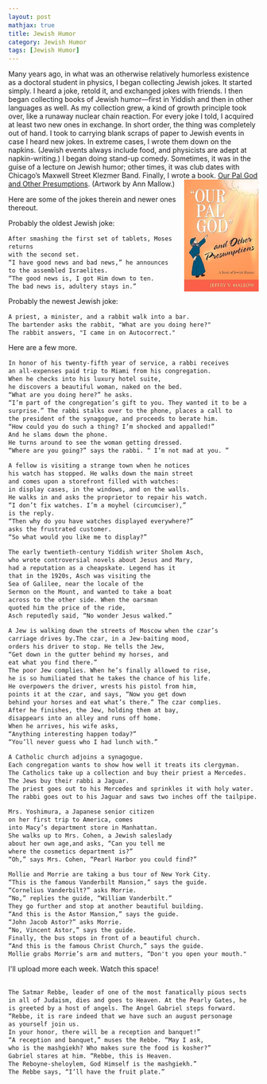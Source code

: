 ```yaml
---
layout: post
mathjax: true
title: Jewish Humor
category: Jewish Humor
tags: [Jewish Humor]
---
```



Many years ago, in what was an otherwise relatively humorless existence as a doctoral student in physics, I began collecting Jewish jokes. It started simply. I heard a joke, retold it, and exchanged jokes with friends. I then began collecting books of Jewish humor—first in Yiddish and then in other languages as well. As my collection grew, a kind of growth principle took over, like a runaway nuclear chain reaction. For every joke I told, I acquired at least two new ones in exchange. In short order, the thing was completely out of hand. I took to carrying blank scraps of paper to Jewish events in case I heard new jokes. In extreme cases, I wrote them down on the napkins. (Jewish events always include food, and physicists are adept at napkin-writing.) I began doing stand-up comedy. Sometimes, it was in the guise of a lecture on Jewish humor; other times, it was club dates with Chicago’s Maxwell Street Klezmer Band. Finally, I wrote a book. <a target="_blank" href="https://www.thriftbooks.com/w/our-pal-god-and-other-presumptions-a-book-of-jewish-humor_jeffry-v-mallow/1348356/#edition=14417790&idiq=19747705">
<img src="https://github.com/jvmallow/jvmallow.github.io/blob/main/images/our_pal_god.jpg?raw=true" style="float:right;width:150px;margin-left:10px" />Our Pal God and Other Presumptions</a>. (Artwork by Ann Mallow.)

Here are some of the jokes therein and newer ones thereout.

Probably the oldest Jewish joke:

~~~
After smashing the first set of tablets, Moses returns
with the second set.
“I have good news and bad news,” he announces
to the assembled Israelites. 
“The good news is, I got Him down to ten.
The bad news is, adultery stays in.”
~~~
Probably the newest Jewish joke:

~~~
A priest, a minister, and a rabbit walk into a bar.  
The bartender asks the rabbit, "What are you doing here?" 
The rabbit answers, "I came in on Autocorrect."
~~~

Here are a few more.

~~~
In honor of his twenty-fifth year of service, a rabbi receives
an all-expenses paid trip to Miami from his congregation.
When he checks into his luxury hotel suite,
he discovers a beautiful woman, naked on the bed.
“What are you doing here?” he asks.
“I’m part of the congregation’s gift to you. They wanted it to be a
surprise.” The rabbi stalks over to the phone, places a call to
the president of the synagogue, and proceeds to berate him.
“How could you do such a thing? I’m shocked and appalled!”
And he slams down the phone.
He turns around to see the woman getting dressed. 
“Where are you going?” says the rabbi. “ I’m not mad at you. ”
~~~

~~~
A fellow is visiting a strange town when he notices
his watch has stopped. He walks down the main street
and comes upon a storefront filled with watches:
in display cases, in the windows, and on the walls.
He walks in and asks the proprietor to repair his watch.
“I don’t fix watches. I’m a moyhel (circumciser),”
is the reply.
“Then why do you have watches displayed everywhere?”
asks the frustrated customer.
“So what would you like me to display?”
~~~

~~~
The early twentieth-century Yiddish writer Sholem Asch,
who wrote controversial novels about Jesus and Mary,
had a reputation as a cheapskate. Legend has it
that in the 1920s, Asch was visiting the
Sea of Galilee, near the locale of the
Sermon on the Mount, and wanted to take a boat
across to the other side. When the oarsman
quoted him the price of the ride,
Asch reputedly said, “No wonder Jesus walked.”
~~~

~~~
A Jew is walking down the streets of Moscow when the czar’s
carriage drives by.The czar, in a Jew-baiting mood,
orders his driver to stop. He tells the Jew,
“Get down in the gutter behind my horses, and
eat what you find there.”
The poor Jew complies. When he’s finally allowed to rise,
he is so humiliated that he takes the chance of his life.
He overpowers the driver, wrests his pistol from him,
points it at the czar, and says, “Now you get down
behind your horses and eat what’s there.” The czar complies.
After he finishes, the Jew, holding them at bay,
disappears into an alley and runs off home.
When he arrives, his wife asks,
“Anything interesting happen today?”
“You’ll never guess who I had lunch with.”
~~~

~~~
A Catholic church adjoins a synagogue.
Each congregation wants to show how well it treats its clergyman.
The Catholics take up a collection and buy their priest a Mercedes.
The Jews buy their rabbi a Jaguar.
The priest goes out to his Mercedes and sprinkles it with holy water.
The rabbi goes out to his Jaguar and saws two inches off the tailpipe.
~~~

~~~
Mrs. Yoshimura, a Japanese senior citizen
on her first trip to America, comes
into Macy’s department store in Manhattan.
She walks up to Mrs. Cohen, a Jewish saleslady
about her own age,and asks, “Can you tell me
where the cosmetics department is?”
“Oh,” says Mrs. Cohen, “Pearl Harbor you could find?”
~~~

~~~
Mollie and Morrie are taking a bus tour of New York City.
“This is the famous Vanderbilt Mansion,” says the guide.
“Cornelius Vanderbilt?” asks Morrie.
“No,” replies the guide, “William Vanderbilt.”
They go further and stop at another beautiful building.
“And this is the Astor Mansion,” says the guide.
“John Jacob Astor?” asks Morrie.
“No, Vincent Astor,” says the guide.
Finally, the bus stops in front of a beautiful church.
“And this is the famous Christ Church,” says the guide.
Mollie grabs Morrie’s arm and mutters, “Don't you open your mouth."
~~~

I'll upload more each week. Watch this space!  

~~~

The Satmar Rebbe, leader of one of the most fanatically pious sects 
in all of Judaism, dies and goes to Heaven. At the Pearly Gates, he
is greeted by a host of angels. The Angel Gabriel steps forward.
“Rebbe, it is rare indeed that we have such an august personage
as yourself join us.
In your honor, there will be a reception and banquet!”
“A reception and banquet,” muses the Rebbe. “May I ask,
who is the mashgiekh? Who makes sure the food is kosher?”
Gabriel stares at him. “Rebbe, this is Heaven.
The Reboyne-sheloylem, God Himself is the mashgiekh.”
The Rebbe says, “I’ll have the fruit plate.”

~~~














